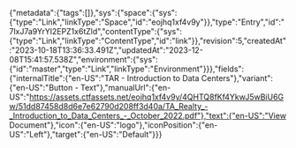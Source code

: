{"metadata":{"tags":[]},"sys":{"space":{"sys":{"type":"Link","linkType":"Space","id":"eojhq1xf4v9y"}},"type":"Entry","id":"7lxJ7a9YrYl2EPZ1x6tZld","contentType":{"sys":{"type":"Link","linkType":"ContentType","id":"link"}},"revision":5,"createdAt":"2023-10-18T13:36:33.491Z","updatedAt":"2023-12-08T15:41:57.538Z","environment":{"sys":{"id":"master","type":"Link","linkType":"Environment"}}},"fields":{"internalTitle":{"en-US":"TAR - Introduction to Data Centers"},"variant":{"en-US":"Button - Text"},"manualUrl":{"en-US":"https://assets.ctfassets.net/eojhq1xf4v9y/4QHTQ8fKf4YkwJ5wBiU6Gw/51dd87458d8d6e7e62790d208ff3d40a/TA_Realty_-_Introduction_to_Data_Centers_-_October_2022.pdf"},"text":{"en-US":"View Document"},"icon":{"en-US":"logo"},"iconPosition":{"en-US":"Left"},"target":{"en-US":"Default"}}}